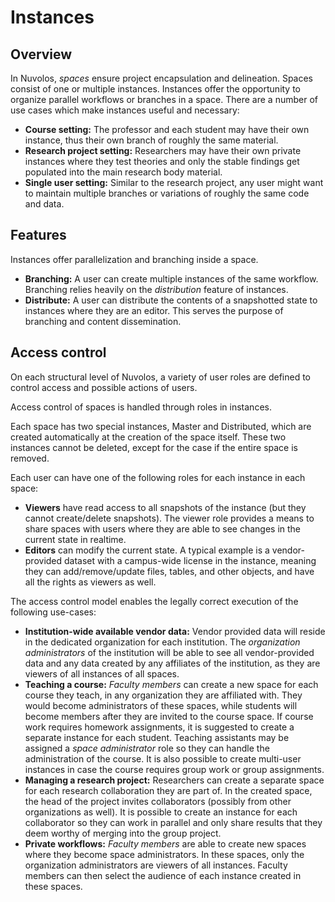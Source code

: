 # Instances

## Overview

In Nuvolos, _spaces_ ensure project encapsulation and delineation. Spaces consist of one or multiple instances. Instances offer the opportunity to organize parallel workflows or branches in a space.  There are a number of use cases which make instances useful and necessary:

* **Course setting:** The professor and each student may have their own instance, thus their own branch of roughly the same material. 
* **Research project setting:** Researchers may have their own private instances where they test theories and only the stable findings get populated into the main research body material. 
* **Single user setting:** Similar to the research project, any user might want to maintain multiple branches or variations of roughly the same code and data.

## Features

Instances offer parallelization and branching inside a space.

* **Branching:** A user can create multiple instances of the same workflow. Branching relies heavily on the _distribution_ feature of instances. 
* **Distribute:** A user can distribute the contents of a snapshotted state to instances where they are an editor. This serves the purpose of branching and content dissemination.

## Access control

On each structural level of Nuvolos, a variety of user roles are defined to control access and possible actions of users. 

Access control of spaces is handled through roles in instances.

Each space has two special instances, Master and Distributed, which are created automatically at the creation of the space itself. These two instances cannot be deleted, except for the case if the entire space is removed.

Each user can have one of the following roles for each instance in each space:

* **Viewers** have read access to all snapshots of the instance \(but they cannot create/delete snapshots\). The viewer role provides a means to share spaces with users where they are able to see changes in the current state in realtime.
* **Editors** can modify the current state. A typical example is a vendor-provided dataset with a campus-wide license in the instance, meaning they can add/remove/update files, tables, and other objects, and have all the rights as viewers as well.

The access control model enables the legally correct execution of the following use-cases:

* **Institution-wide available vendor data:** Vendor provided data will reside in the dedicated organization for each institution. The _organization administrators_ of the institution will be able to see all vendor-provided data and any data created by any affiliates of the institution, as they are viewers of all instances of all spaces. 
* **Teaching a course:** _Faculty members_ can create a new space for each course they teach, in any organization they are affiliated with. They would become administrators of these spaces, while students will become members after they are invited to the course space. If course work requires homework assignments, it is suggested to create a separate instance for each student. Teaching assistants may be assigned a _space administrator_ role so they can handle the administration of the course. It is also possible to create multi-user instances in case the course requires group work or group assignments.
* **Managing a research project:** Researchers can create a separate space for each research collaboration they are part of. In the created space, the head of the project invites collaborators \(possibly from other organizations as well\). It is possible to create an instance for each collaborator so they can work in parallel and only share results that they deem worthy of merging into the group project. 
* **Private workflows:** _Faculty members_ are able to create new spaces where they become space administrators. In these spaces, only the organization administrators are viewers of all instances. Faculty members can then select the audience of each instance created in these spaces.

